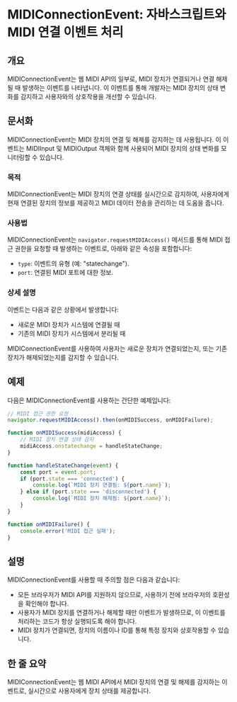 <!--
Meta Description: # MIDIConnectionEvent: 자바스크립트와 MIDI 연결 이벤트 처리 ## 개요 MIDIConnectionEvent는 웹 MIDI API의 일부로, MIDI 장치가 연결되거나 연결 해제될 때 발생하는 이벤트를 나타냅니다. 이 이벤트를 통해 개발자는 MIDI...
Meta Keywords: midi, 장치의, port, 장치가, midiconnectionevent는
-->

# MIDIConnectionEvent: 자바스크립트와 MIDI 연결 이벤트 처리

## 개요
MIDIConnectionEvent는 웹 MIDI API의 일부로, MIDI 장치가 연결되거나 연결 해제될 때 발생하는 이벤트를 나타냅니다. 이 이벤트를 통해 개발자는 MIDI 장치의 상태 변화를 감지하고 사용자와의 상호작용을 개선할 수 있습니다.

## 문서화
MIDIConnectionEvent는 MIDI 장치의 연결 및 해제를 감지하는 데 사용됩니다. 이 이벤트는 MIDIInput 및 MIDIOutput 객체와 함께 사용되어 MIDI 장치의 상태 변화를 모니터링할 수 있습니다.

### 목적
MIDIConnectionEvent는 MIDI 장치의 연결 상태를 실시간으로 감지하여, 사용자에게 현재 연결된 장치의 정보를 제공하고 MIDI 데이터 전송을 관리하는 데 도움을 줍니다.

### 사용법
MIDIConnectionEvent는 `navigator.requestMIDIAccess()` 메서드를 통해 MIDI 접근 권한을 요청할 때 발생하는 이벤트로, 아래와 같은 속성을 포함합니다:

- `type`: 이벤트의 유형 (예: "statechange").
- `port`: 연결된 MIDI 포트에 대한 정보.

### 상세 설명
이벤트는 다음과 같은 상황에서 발생합니다:
- 새로운 MIDI 장치가 시스템에 연결될 때
- 기존의 MIDI 장치가 시스템에서 분리될 때

MIDIConnectionEvent를 사용하여 사용자는 새로운 장치가 연결되었는지, 또는 기존 장치가 해제되었는지를 감지할 수 있습니다.

## 예제
다음은 MIDIConnectionEvent를 사용하는 간단한 예제입니다:

```javascript
// MIDI 접근 권한 요청
navigator.requestMIDIAccess().then(onMIDISuccess, onMIDIFailure);

function onMIDISuccess(midiAccess) {
    // MIDI 장치 연결 상태 감지
    midiAccess.onstatechange = handleStateChange;
}

function handleStateChange(event) {
    const port = event.port;
    if (port.state === 'connected') {
        console.log(`MIDI 장치 연결됨: ${port.name}`);
    } else if (port.state === 'disconnected') {
        console.log(`MIDI 장치 해제됨: ${port.name}`);
    }
}

function onMIDIFailure() {
    console.error('MIDI 접근 실패');
}
```

## 설명
MIDIConnectionEvent를 사용할 때 주의할 점은 다음과 같습니다:
- 모든 브라우저가 MIDI API를 지원하지 않으므로, 사용하기 전에 브라우저의 호환성을 확인해야 합니다.
- 사용자가 MIDI 장치를 연결하거나 해제할 때만 이벤트가 발생하므로, 이 이벤트를 처리하는 코드가 항상 실행되도록 해야 합니다.
- MIDI 장치가 연결되면, 장치의 이름이나 ID를 통해 특정 장치와 상호작용할 수 있습니다.

## 한 줄 요약
MIDIConnectionEvent는 웹 MIDI API에서 MIDI 장치의 연결 및 해제를 감지하는 이벤트로, 실시간으로 사용자에게 장치 상태를 제공합니다.